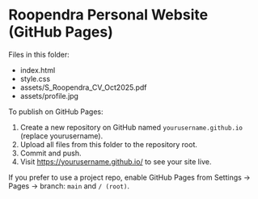 # Roopendra Personal Website (GitHub Pages)

Files in this folder:
- index.html
- style.css
- assets/S_Roopendra_CV_Oct2025.pdf
- assets/profile.jpg

To publish on GitHub Pages:
1. Create a new repository on GitHub named `yourusername.github.io` (replace yourusername).
2. Upload all files from this folder to the repository root.
3. Commit and push.
4. Visit https://yourusername.github.io/ to see your site live.

If you prefer to use a project repo, enable GitHub Pages from Settings → Pages → branch: `main` and `/ (root)`.

